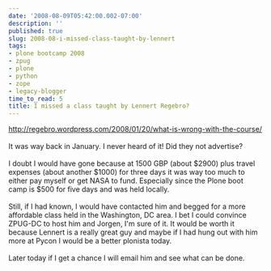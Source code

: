 ```yaml
---
date: '2008-08-09T05:42:00.002-07:00'
description: ''
published: true
slug: 2008-08-i-missed-class-taught-by-lennert
tags:
- plone bootcamp 2008
- zpug
- plone
- python
- zope
- legacy-blogger
time_to_read: 5
title: I missed a class taught by Lennert Regebro?
---
```


<a href="http://regebro.wordpress.com/2008/01/20/what-is-wrong-with-the-course/">http://regebro.wordpress.com/2008/01/20/what-is-wrong-with-the-course/</a><br /><br />It was way back in January.  I never heard of it!  Did they not advertise?<br /><br />I doubt I would have gone because at 1500 GBP (about $2900) plus travel expenses (about another $1000) for three days it was way too much to either pay myself or get NASA to fund.  Especially since the Plone boot camp is $500 for five days and was held locally.<br /><br />Still, if I had known, I would have contacted him and begged for a more affordable class held in the Washington, DC area.  I bet I could convince ZPUG-DC to host him and Jorgen, I'm sure of it.  It would be worth it because Lennert is a really great guy and maybe if I had hung out with him more at Pycon I would be a better plonista today.<br /><br />Later today if I get a chance I will email him and see what can be done.